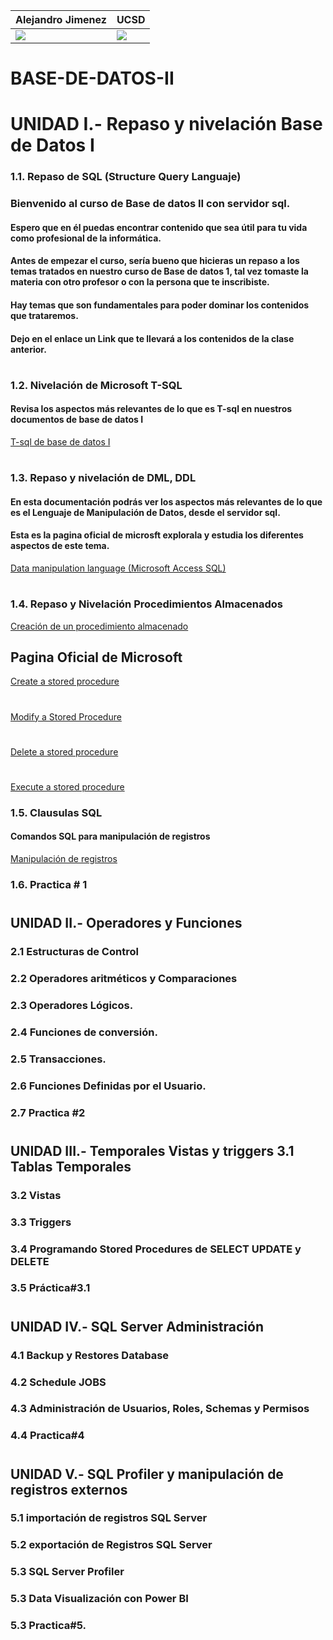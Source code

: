 | Alejandro Jimenez | UCSD |
|---------------------|------------------------|
|![](https://avatars.githubusercontent.com/u/7384546?v=4)|![](https://pbs.twimg.com/profile_images/901546652091252736/6Clcdv1L_400x400.jpg)|


# BASE-DE-DATOS-II 


# UNIDAD I.- Repaso y nivelación Base de Datos I

### 1.1.	    Repaso de SQL (Structure Query Languaje)
### Bienvenido al curso de Base de datos II con servidor sql.

#### Espero que en él puedas encontrar contenido que sea útil para tu vida como profesional de la informática.

#### Antes de empezar el curso, sería bueno que hicieras un repaso a los temas tratados en nuestro curso de Base de datos 1, tal vez tomaste la materia con otro profesor o con la persona que te inscribiste.

#### Hay temas que son fundamentales para poder dominar los contenidos que trataremos.

#### Dejo en el enlace un Link que te llevará a los contenidos de la clase anterior.



#
### 1.2.	    Nivelación de Microsoft T-SQL 
#### Revisa los aspectos más relevantes de lo que es T-sql en nuestros documentos de base de datos I
  [T-sql de base de datos I](https://github.com/ajimenezrosa/Base-de-Datos-I#queessqlsql)
#

### 1.3.	    Repaso y nivelación de DML, DDL
#### En esta documentación podrás ver los aspectos más relevantes de lo que es el Lenguaje de Manipulación de Datos, desde el servidor sql.

#### Esta es la pagina oficial de microsft explorala y estudia los diferentes aspectos de este tema.
[Data manipulation language (Microsoft Access SQL)](https://learn.microsoft.com/en-us/office/client-developer/access/desktop-database-reference/data-manipulation-language)
#
### 1.4.	    Repaso y Nivelación Procedimientos Almacenados

[Creación de un procedimiento almacenado](https://github.com/ajimenezrosa/Base-de-Datos-I#procedure)


## Pagina Oficial de Microsoft
[Create a stored procedure](https://learn.microsoft.com/en-us/sql/relational-databases/stored-procedures/create-a-stored-procedure?view=sql-server-ver16)
#
[Modify a Stored Procedure](https://learn.microsoft.com/en-us/sql/relational-databases/stored-procedures/modify-a-stored-procedure?view=sql-server-ver16)
#
[Delete a stored procedure](https://learn.microsoft.com/en-us/sql/relational-databases/stored-procedures/delete-a-stored-procedure?view=sql-server-ver16)
#
[Execute a stored procedure](https://learn.microsoft.com/en-us/sql/relational-databases/stored-procedures/execute-a-stored-procedure?view=sql-server-ver16)


### 1.5.	   Clausulas SQL
#### Comandos SQL para manipulación de registros
[Manipulación de registros](https://github.com/ajimenezrosa/Base-de-Datos-I#manipulacion)


### 1.6.	   Practica # 1


#



## UNIDAD II.-  Operadores y Funciones
### 2.1   Estructuras de Control
### 2.2   Operadores aritméticos y Comparaciones
### 2.3   Operadores Lógicos.
### 2.4   Funciones de conversión.
### 2.5   Transacciones.
### 2.6   Funciones Definidas por el Usuario.
### 2.7   Practica #2 

#

## UNIDAD III.-  Temporales  Vistas y triggers	3.1   Tablas Temporales
### 3.2   Vistas
### 3.3   Triggers
### 3.4   Programando Stored Procedures de SELECT UPDATE y DELETE
### 3.5   Práctica#3.1
#



## UNIDAD IV.- SQL Server Administración

### 4.1    Backup y Restores Database
### 4.2    Schedule JOBS
### 4.3 Administración de Usuarios, Roles, Schemas y Permisos
### 4.4  Practica#4 
#

## UNIDAD V.- SQL Profiler y manipulación de registros externos
### 5.1   importación de registros SQL Server
### 5.2   exportación de Registros SQL Server
### 5.3   SQL Server Profiler
### 5.3   Data Visualización con Power BI
### 5.3   Practica#5.

